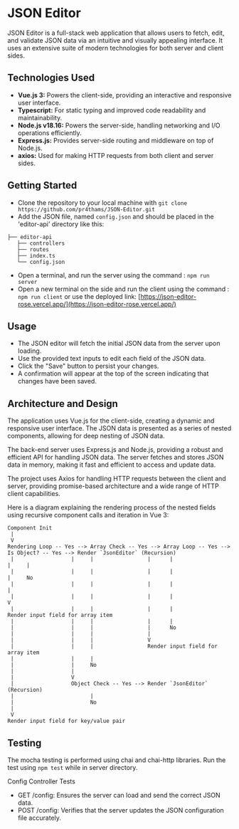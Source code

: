 # JSON Editor

JSON Editor is a full-stack web application that allows users to fetch, edit, and validate JSON data via an intuitive and visually appealing interface. It uses an extensive suite of modern technologies for both server and client sides.

## Technologies Used

- **Vue.js 3:** Powers the client-side, providing an interactive and responsive user interface.
- **Typescript:** For static typing and improved code readability and maintainability.
- **Node.js v18.16:** Powers the server-side, handling networking and I/O operations efficiently.
- **Express.js:** Provides server-side routing and middleware on top of Node.js.
- **axios:** Used for making HTTP requests from both client and server sides.

## Getting Started

- Clone the repository to your local machine with `git clone https://github.com/pr4thams/JSON-Editor.git`
- Add the JSON file, named `config.json` and should be placed in the 'editor-api' directory like this:

```
├── editor-api
   ├── controllers
   ├── routes
   ├── index.ts
   └── config.json
```

- Open a terminal, and run the server using the command : `npm run server`
- Open a new terminal on the side and run the client using the command : `npm run client` or use the deployed link: [https://json-editor-rose.vercel.app/](https://json-editor-rose.vercel.app/)

## Usage

- The JSON editor will fetch the initial JSON data from the server upon loading.
- Use the provided text inputs to edit each field of the JSON data.
- Click the "Save" button to persist your changes.
- A confirmation will appear at the top of the screen indicating that changes have been saved.

## Architecture and Design

The application uses Vue.js for the client-side, creating a dynamic and responsive user interface. The JSON data is presented as a series of nested components, allowing for deep nesting of JSON data.

The back-end server uses Express.js and Node.js, providing a robust and efficient API for handling JSON data. The server fetches and stores JSON data in memory, making it fast and efficient to access and update data.

The project uses Axios for handling HTTP requests between the client and server, providing promise-based architecture and a wide range of HTTP client capabilities.

Here is a diagram explaining the rendering process of the nested fields using recursive component calls and iteration in Vue 3:

```
Component Init
 |
 V
Rendering Loop -- Yes --> Array Check -- Yes --> Array Loop -- Yes --> Is Object? -- Yes --> Render `JsonEditor` (Recursion)
 |                  |     |                 |      |                  |     |
 |                  |     |                 |      |                  |     No
 |                  |     |                 |      |                  | 
 |                  |     |                 |      |                  V
 |                  |     |                 |      |                  Render input field for array item
 |                  |     |                 |      |
 |                  |     |                 |      No
 |                  |     |                 |     
 |                  |     |                 V
 |                  |     |                 Render input field for array item
 |                  |     |
 |                  |     No
 |                  |     
 |                  V
 |                  Object Check -- Yes --> Render `JsonEditor` (Recursion)
 |                        |
 |                        No
 |                        
 V
Render input field for key/value pair
```

## Testing

The mocha testing is performed using chai and chai-http libraries. Run the test using `npm test` while in server directory.

Config Controller Tests

- GET /config: Ensures the server can load and send the correct JSON data.
- POST /config: Verifies that the server updates the JSON configuration file accurately.
